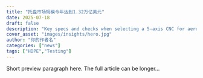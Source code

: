 ```yaml
---
title: "托盘市场规模今年达到1.32万亿美元"
date: 2025-07-18
draft: false
description: "Key specs and checks when selecting a 5-axis CNC for aerospace parts."
cover_asset: "images/insights/hero.jpg"
author: "你的作者名"
categories: ["news"]  
tags: ["HDPE","Testing"]  
---
```


Short preview paragraph here. The full article can be longer...

